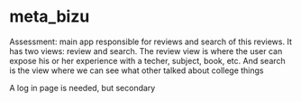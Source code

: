# meta_bizu

Assessment: main app responsible for reviews and search of this reviews. It has two views: review and search.
The review view is where the user can expose his or her experience with a techer, subject, book, etc. And search is the view where we can see what other talked about college things

A log in page is needed, but secondary
